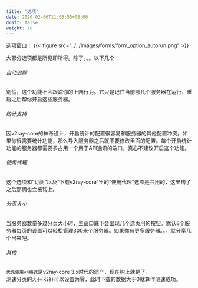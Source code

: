 ```yaml
---
title: "选项"
date: 2020-02-06T11:05:55+08:00
draft: false
weight: 18
---
```


选项窗口：
{{< figure src="../../images/forms/form_option_autorun.png" >}}

大部分选项都是所见即所得。除了。。。以下几个：  
###### 自动追踪
别慌，这个功能不会跟踪你的上网行为。它只是记住当前哪几个服务器在运行，重启之后帮你开启这些服务器。  

###### 统计支持
因v2ray-core的神奇设计，开启统计的配置很容易和服务器的其他配置冲突。如果你很需要统计功能，那么导入服务器之后就不要修改里面的配置。每个开启统计功能的服务器都需要多占用一个用于API通讯的端口，真心不建议开启这个功能。  

###### 使用代理
这个选项和“订阅”以及“下载v2ray-core”里的“使用代理”选项是共用的，这里钩了之后那俩也会被钩上。  

###### 分页大小
当服务器数量多过分页大小时，主窗口底下会出现几个选页用的按钮。默认8个服务器每页的设置可以轻松管理300来个服务器。如果你有更多服务器。。。就分享几个出来吧。  

###### 其他
`优先使用v4格式`是v2ray-core 3.x时代的遗产，现在钩上就是了。  
测速分页的`大小(KiB)`可以设置为零，此时下载的数据大于0就算作测速成功。  







